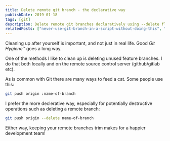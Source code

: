 ```yaml
---
title: Delete remote git branch - the declarative way
publishDate: 2019-01-18
tags: [git]
description: Delete remote git branches declaratively using --delete flag instead of cryptic colon syntax.
relatedPosts: ["never-use-git-branch-in-a-script-without-doing-this", "what-does-that-git-alias-do"]
---
```


Cleaning up after yourself is important, and not just in real life. Good _Git Hygiene™_ goes a long way.

One of the methods I like to clean up is deleting unused feature branches. I do that both locally and on the remote source control server (github/gitlab etc).

As is common with Git there are many ways to feed a cat. Some people use this:

```bash
git push origin :name-of-branch
```

I prefer the more declerative way, especially for potentially destructive operations such as deleting a remote branch:

```bash
git push origin --delete name-of-branch
```

Either way, keeping your remote branches trim makes for a happier development team!